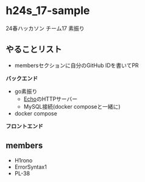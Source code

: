 # h24s_17-sample

24春ハッカソン チーム17 素振り

## やることリスト

- membersセクションに自分のGitHub IDを書いてPR

**バックエンド**

- go素振り
    - [Echo](https://echo.labstack.com)のHTTPサーバー
    - MySQL接続(docker composeと一緒に)
- docker compose

**フロントエンド**

## members

- H1rono
- ErrorSyntax1
- PL-38
